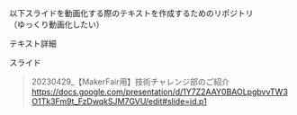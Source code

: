 以下スライドを動画化する際のテキストを作成するためのリポジトリ  
（ゆっくり動画化したい）  

テキスト詳細  


スライド
> 20230429_【MakerFair用】技術チャレンジ部のご紹介  
> https://docs.google.com/presentation/d/1Y7Z2AAY0BAOLpgbvvTW3O1Tk3Fm9t_FzDwqkSJM7GVU/edit#slide=id.p1

